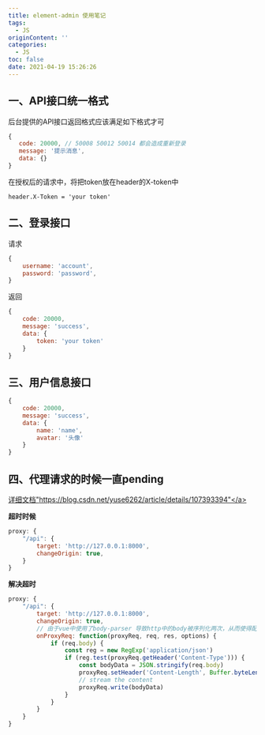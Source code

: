 ```yaml
---
title: element-admin 使用笔记
tags:
  - JS
originContent: ''
categories:
  - JS
toc: false
date: 2021-04-19 15:26:26
---
```


## 一、API接口统一格式

后台提供的API接口返回格式应该满足如下格式才可

```javascript
{
   code: 20000, // 50008 50012 50014 都会造成重新登录
   message: '提示消息',
   data: {}
}
```

<!--more-->

在授权后的请求中，将把token放在header的X-token中

```
header.X-Token = 'your token'
```

## 二、登录接口

请求

```javascript
{
    username: 'account',
    password: 'password',
}
```

返回

```javascript
{
    code: 20000,
    message: 'success',
    data: {
        token: 'your token'
    }
}
```

## 三、用户信息接口

```javascript
{
    code: 20000,
    message: 'success',
    data: {
        name: 'name',
        avatar: '头像'
    }
}
```

## 四、代理请求的时候一直pending

<a href="https://blog.csdn.net/yuse6262/article/details/107393394" target="_blank">详细文档"https://blog.csdn.net/yuse6262/article/details/107393394"</a>

**超时时候**

```javascript
proxy: {
    "/api": {
        target: 'http://127.0.0.1:8000',
        changeOrigin: true,
    }
}
```

**解决超时**

```javascript
proxy: {
    "/api": {
        target: 'http://127.0.0.1:8000',
        changeOrigin: true,
        // 由于vue中使用了body-parser 导致http中的body被序列化两次，从而使得配置代理后后端无法获取body中的数据
        onProxyReq: function(proxyReq, req, res, options) {
            if (req.body) {
                const reg = new RegExp('application/json') 
                if (reg.test(proxyReq.getHeader('Content-Type'))) {
                    const bodyData = JSON.stringify(req.body) 
                    proxyReq.setHeader('Content-Length', Buffer.byteLength(bodyData))
                    // stream the content
                    proxyReq.write(bodyData)
                }
            }
        }
    }
}
```



